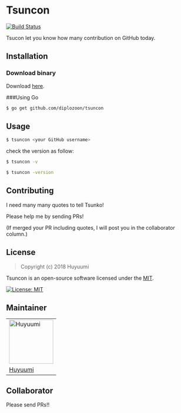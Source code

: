 # Tsuncon

[![Build Status](https://travis-ci.org/johntitor/tsuncon.svg?branch=master)](https://travis-ci.org/johntitor/tsuncon)

Tsucon let you know how many contribution on GitHub today.

## Installation

### Download binary

Download [here](https://github.com/johntitor/tsuncon/releases).

###Using Go

```bash
$ go get github.com/diplozoon/tsuncon
```

## Usage

```bash
$ tsuncon <your GitHub username>
```

check the version as follow:
```bash
$ tsuncon -v

$ tsuncon -version
```

## Contributing

I need many many quotes to tell Tsunko!

Please help me by sending PRs!

(If merged your PR including quotes, I will post you in the collaborator column.)

## License

> Copyright (c) 2018 Huyuumi

Tsuncon is an open-source software licensed under the [MIT](https://github.com/johntitor/tsuncon/blob/master/LICENSE).

[![License: MIT](https://img.shields.io/badge/License-MIT-yellow.svg)](https://opensource.org/licenses/MIT)

## Maintainer

<table><tr>
<td><img src="https://github.com/johntitor.png?size=120" alt="Huyuumi" width="120" height="120"></td>
</tr><tr>
<td><a href="https://neet.club">Huyuumi</a></td>
</tr></table>

## Collaborator

Please send PRs!!
